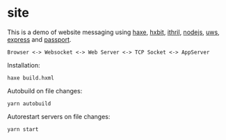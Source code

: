 # site

This is a demo of website messaging using [haxe](https://github.com/HaxeFoundation/haxe), [hxbit](https://github.com/ncannasse/hxbit), [ithril](https://github.com/benmerckx/ithril), [nodejs](https://github.com/nodejs/node), [uws](https://github.com/uWebSockets/uWebSockets), [express](https://github.com/expressjs/express) and [passport](https://github.com/jaredhanson/passport).
```
Browser <-> Websocket <-> Web Server <-> TCP Socket <-> AppServer
```

Installation:

```
haxe build.hxml
```
Autobuild on file changes:
```
yarn autobuild
```

Autorestart servers on file changes:
```
yarn start
```
